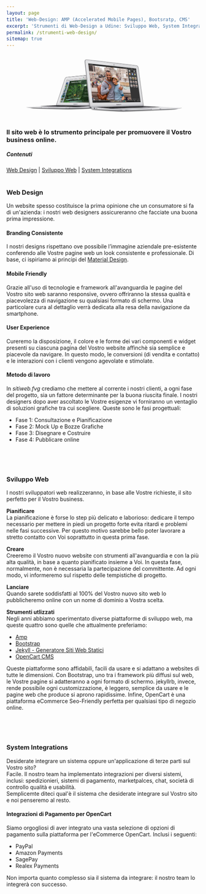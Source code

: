```yaml
---
layout: page
title: 'Web-Design: AMP (Accelerated Mobile Pages), Bootsratp, CMS'
excerpt: 'Strumenti di Web-Design a Udine: Sviluppo Web, System Integrations - un sito web spesso costituisce la prima opinione che un consumatore si fa del tuo business!'
permalink: /strumenti-web-design/
sitemap: true
---
```


<img src="/img/sitiweb.fvg-web-design.jpg" alt="sitiweb.fvg webdesign, web designer a Udine " title="sitiweb.fvg webdesign, web designer a Udine">
<br/>

### Il sito web è lo strumento principale per promuovere il Vostro business online.

<div class="section-center">

<div class="toc">
<h5>Contenuti</h5>
<a href="#web-design" title="vai alla sezione webdesign">Web Design</a> |
<a href="#sviluppo-web" title="vai alla sezione sviluppo web">Sviluppo Web</a> |
<a href="#system-integrations" title="vai alla sezione system integrations">System Integrations</a>
</div>

<br>

<h3 id="web-design">Web Design</h3>
<p>Un website spesso costituisce la prima opinione che un consumatore si fa di un'azienda: i nostri web designers assicureranno che facciate una buona prima impressione.</p>
<h4>Branding Consistente</h4>
<p>I nostri designs rispettano ove possibile l’immagine aziendale pre-esistente conferendo alle Vostre pagine web un look consistente e professionale. Di base, ci ispiriamo ai principi del
<a href="https://design.google.com/resources/" title="vai al link esterno Material Design" rel="nofollow">Material Design</a>.</p>

<h4>Mobile Friendly</h4>

<p> Grazie all'uso di tecnologie e framework all'avanguardia le pagine del Vostro sito web saranno responsive, ovvero offriranno la stessa qualità e piacevolezza di navigazione su qualsiasi formato di schermo. Una particolare cura al dettaglio verrà dedicata alla resa della navigazione da smartphone.</p>

<h4>User Experience</h4>

<p> Cureremo la disposizione, il colore e le forme dei vari componenti e widget presenti su ciascuna pagina del Vostro website affinchè sia semplice e piacevole da navigare. In questo modo, le conversioni (di vendita e contatto) e le interazioni con i clienti vengono agevolate e stimolate.</p>

<h4>Metodo di lavoro</h4>

<p> In <em>sitiweb.fvg</em> crediamo che mettere al corrente i nostri clienti, a ogni fase del progetto, sia un fattore determinante per la buona riuscita finale. I nostri designers dopo aver ascoltato le Vostre esigenze vi forniranno un ventaglio di soluzioni grafiche tra cui scegliere. Queste sono le fasi progettuali:</p>

<ul>
<li>Fase 1: Consultazione e Pianificazione</li><li>Fase 2: Mock Up e Bozze Grafiche</li><li>Fase 3: Disegnare e Costruire</li><li>Fase 4: Pubblicare online</li>
</ul>
<br/>

<script async src="//pagead2.googlesyndication.com/pagead/js/adsbygoogle.js"></script>
<ins class="adsbygoogle"
     style="display:block"
     data-ad-format="fluid"
     data-ad-layout-key="-ek+6b+d-bt+jv"
     data-ad-client="ca-pub-2292514451269367"
     data-ad-slot="5679235778"></ins>
<script>
     (adsbygoogle = window.adsbygoogle || []).push({});
</script>

<br/>
<h3 id="sviluppo-web"> Sviluppo Web</h3>
<p>I nostri sviluppatori web realizzeranno, in base alle Vostre richieste, il sito perfetto per il Vostro business.</p><p><b>Pianificare</b><br> La pianificazione è forse lo step più delicato e laborioso: dedicare il tempo necessario per mettere in piedi un progetto forte evita ritardi e problemi nelle fasi successive. Per questo motivo sarebbe bello poter lavorare a stretto contatto con Voi soprattutto in questa prima fase.</p><p><b>Creare</b><br> Creeremo il Vostro nuovo website con strumenti all'avanguardia e con la più alta qualità, in base a quanto pianificato insieme a Voi. In questa fase, normalmente, non è necessaria la partecipazione del committente. Ad ogni modo, vi informeremo sul rispetto delle tempistiche di progetto.</p><p><b>Lanciare</b><br> Quando sarete soddisfatti al 100% del Vostro nuovo sito web lo pubblicheremo online con un nome di dominio a Vostra scelta.</p><p><b>Strumenti utlizzati</b><br> Negli anni abbiamo sperimentato diverse piattaforme di sviluppo web, ma queste quattro sono quelle che attualmente preferiamo:</p>

<ul>
<li><a href="https://www.ampproject.org" title="vai al link esterno Accelerated Mobile Pages" rel="nofollow"> Amp </a></li>
<li><a href="https://v4-alpha.getbootstrap.com/" title="vai al link esterno Bootrstrap" rel="nofollow"> Bootstrap </a></li><li><a href="https://jekyllrb.com/" title="vai al link esterno Jelyllrb" rel="nofollow"> Jekyll - Generatore Siti Web Statici </a></li><li><a href="https://www.opencart.com/index.php?route=cms/feature" title="vai al link esterno OpenCart" rel="nofollow"> OpenCart CMS </a></li>
</ul>

<p> Queste piattaforme sono affidabili, facili da usare e si adattano a websites di tutte le dimensioni. Con Bootstrap, uno tra i framework più diffusi sul web, le Vostre pagine si adatteranno a ogni formato di schermo. jekyllrb, invece, rende possibile ogni customizzazione, è leggero, semplice da usare e le pagine web che produce si aprono rapidissime. Infine, OpenCart è una piattaforma eCommerce Seo-Friendly perfetta per qualsiasi tipo di negozio online.
</p>
<br/>

<script async src="//pagead2.googlesyndication.com/pagead/js/adsbygoogle.js"></script>
<ins class="adsbygoogle"
     style="display:block"
     data-ad-format="fluid"
     data-ad-layout-key="-ek+6b+d-bt+jv"
     data-ad-client="ca-pub-2292514451269367"
     data-ad-slot="5679235778"></ins>
<script>
     (adsbygoogle = window.adsbygoogle || []).push({});
</script>

<br/>
<h3 id="system-integrations"> System Integrations</h3>
<p> Desiderate integrare un sistema oppure un'applicazione di terze parti sul Vostro sito?<br> Facile. Il nostro team ha implementato integrazioni per diversi sistemi, inclusi: spedizionieri, sistemi di pagamento, marketpalces, chat, società di controllo qualità e usabilità.<br> Semplicemte diteci qual'è il sistema che desiderate integrare sul Vostro sito e noi penseremo al resto.</p><h4><b>Integrazioni di Pagamento per OpenCart</b></h4><p>Siamo orgogliosi di aver integrato una vasta selezione di opzioni di pagamento sulla piattaforma per l'eCommerce OpenCart. Inclusi i seguenti:</p>

<ul>
<li>PayPal</li><li>Amazon Payments</li><li>SagePay</li><li>Realex Payments</li>
</ul>

<p>Non importa quanto complesso sia il sistema da integrare: il nostro team lo integrerà con successo.</p>
</div>
